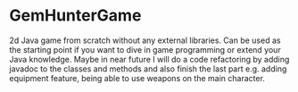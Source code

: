 # GemHunterGame
2d Java game from scratch without any external libraries. Can be used as the starting point if you want to dive in game programming or extend your Java knowledge. Maybe in near future I will do a code refactoring by adding javadoc to the classes and methods and also finish the last part e.g. adding equipment feature, being able to use weapons on the main character.
